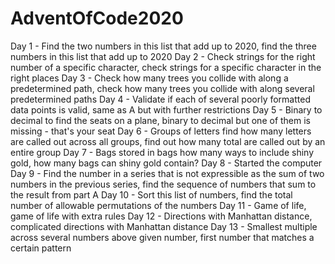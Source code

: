 # AdventOfCode2020

Day 1 - Find the two numbers in this list that add up to 2020, find the three numbers in this list that add up to 2020
Day 2 - Check strings for the right number of a specific character, check strings for a specific character in the right places
Day 3 - Check how many trees you collide with along a predetermined path, check how many trees you collide with along several predetermined paths
Day 4 - Validate if each of several poorly formatted data points is valid, same as A but with further restrictions
Day 5 - Binary to decimal to find the seats on a plane, binary to decimal but one of them is missing - that's your seat
Day 6 - Groups of letters find how many letters are called out across all groups, find out how many total are called out by an entire group
Day 7 - Bags stored in bags how many ways to include shiny gold, how many bags can shiny gold contain?
Day 8 - Started the computer
Day 9 - Find the number in a series that is not expressible as the sum of two numbers in the previous series, find the sequence of numbers that sum to the result from part A
Day 10 - Sort this list of numbers, find the total number of allowable permutations of the numbers
Day 11 - Game of life, game of life with extra rules
Day 12 - Directions with Manhattan distance, complicated directions with Manhattan distance
Day 13 - Smallest multiple across several numbers above given number, first number that matches a certain pattern
